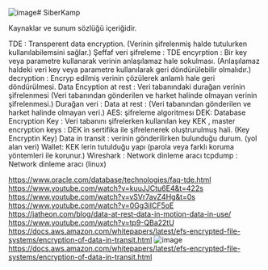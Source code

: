 ![image](https://github.com/faik-sevim/SiberKamp/assets/35146324/02095c9a-a273-422c-9ca3-18d0396d0b44)# SiberKamp

Kaynaklar ve sunum sözlüğü içeriğidir.

TDE : Transperent data encryption. (Verinin şifrelenmiş halde tutulurken kullanılabilemsini sağlar.)
Şeffaf veri şifreleme : TDE
encyrption : Bir key veya parametre kullanarak verinin anlaşılamaz hale sokulması. (Anlaşılamaz haldeki veri key veya parametre kullanılarak geri döndürülebilir olmalıdır.)
decryption : Encryp edilmiş verinin çözülerek anlamlı hale geri döndürülmesi.
Data Encyption at rest : Veri tabanındaki durağan verinin şifrelenmesi (Veri tabanından gönderilen ve harket halinde olmayan verinin şifrelenmesi.)
Durağan veri : Data at rest : (Veri tabanından gönderilen ve harket halinde olmayan veri.)
AES: şifreleme algoritmesı
DEK: Database Encryption Key : Veri tabanını şifrelerken kullanılan key
KEK , master encryption keys : DEK in sertifika ile şifrelenerek oluştrurulmuş hali. (Key Encryptin Key)
Data in transit : verinin gönderilirken bulunduğu durum. (yol alan veri)
Wallet: KEK lerin tutulduğu yapı (parola veya farklı koruma yöntemleri ile korunur.)
Wireshark : Network dinleme aracı
tcpdump : Network dinleme aracı (linux)

https://www.oracle.com/database/technologies/faq-tde.html
https://www.youtube.com/watch?v=kuuJJCtu6E4&t=422s
https://www.youtube.com/watch?v=vSVr7avZ4Hg&t=0s
https://www.youtube.com/watch?v=0Gg3iICF5oE
https://jatheon.com/blog/data-at-rest-data-in-motion-data-in-use/
https://www.youtube.com/watch?v=tp9-QBa22tU
https://docs.aws.amazon.com/whitepapers/latest/efs-encrypted-file-systems/encryption-of-data-in-transit.html
![image](https://github.com/faik-sevim/SiberKamp/assets/35146324/57104d12-c2b4-4c1e-8bd8-ee2d8658955b)
https://docs.aws.amazon.com/whitepapers/latest/efs-encrypted-file-systems/encryption-of-data-in-transit.html
